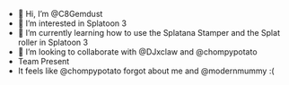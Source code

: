 - 👋 Hi, I’m @C8Gemdust
- 👀 I’m interested in Splatoon 3
- 🌱 I’m currently learning how to use the Splatana Stamper and the Splat roller in Splatoon 3
- 💞️ I’m looking to collaborate with @DJxclaw and @chompypotato
- Team Present
- It feels like @chompypotato forgot about me and @modernmummy :(
  


<!---
C8Gemdust/C8Gemdust is a ✨ special ✨ repository because its `README.md` (this file) appears on your GitHub profile.
You can click the Preview link to take a look at your changes.
--->
